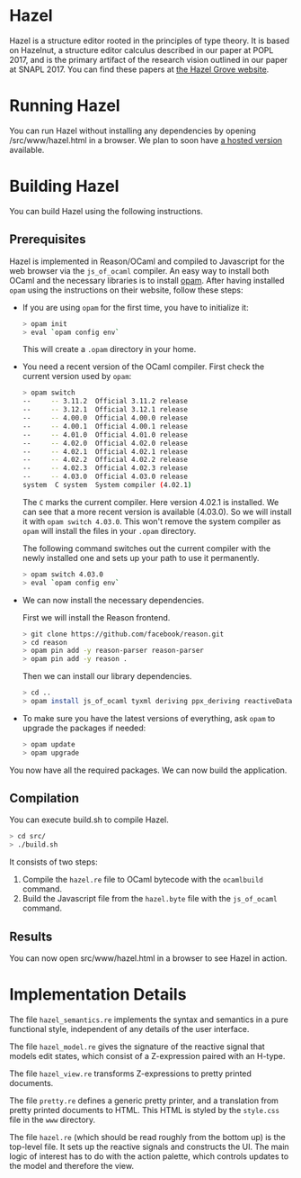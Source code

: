 # Hazel

Hazel is a structure editor rooted in the principles of type theory. It is 
based on Hazelnut, a structure editor calculus described in our paper at
POPL 2017, and is the primary artifact of the research vision outlined in 
our paper at SNAPL 2017. You can find these papers at [the Hazel Grove website](http://www.hazelgrove.org/).

# Running Hazel
You can run Hazel without installing any dependencies by opening /src/www/hazel.html in a browser. We plan to soon have [a hosted version](http://www.hazelgrove.org/hazel/) available.

# Building Hazel
You can build Hazel using the following instructions.

## Prerequisites

Hazel is implemented in Reason/OCaml and compiled to Javascript for the web browser via the `js_of_ocaml` compiler. An easy way to install both OCaml and the necessary libraries is to install [opam](https://opam.ocaml.org/). After having installed `opam` using the instructions on their website, follow these steps:

  - If you are using `opam` for the first time, you have to initialize it:

    ```sh
    > opam init
    > eval `opam config env`
    ```

    This will create a `.opam` directory in your home.

  - You need a recent version of the OCaml compiler. First check the current version used by `opam`:

    ```sh
    > opam switch
    --     -- 3.11.2  Official 3.11.2 release
    --     -- 3.12.1  Official 3.12.1 release
    --     -- 4.00.0  Official 4.00.0 release
    --     -- 4.00.1  Official 4.00.1 release
    --     -- 4.01.0  Official 4.01.0 release
    --     -- 4.02.0  Official 4.02.0 release
    --     -- 4.02.1  Official 4.02.1 release
    --     -- 4.02.2  Official 4.02.2 release
    --     -- 4.02.3  Official 4.02.3 release
    --     -- 4.03.0  Official 4.03.0 release
    system  C system  System compiler (4.02.1)
    ```

    The `C` marks the current compiler. Here version 4.02.1 is installed. We can see that a more recent version is available (4.03.0). So we will install it with `opam switch 4.03.0`. This won't remove the system compiler as `opam` will install the files in your `.opam` directory.

    The following command switches out the current compiler with the newly installed one and sets up your path to use it permanently.

    ```sh
    > opam switch 4.03.0
    > eval `opam config env`
    ```

  - We can now install the necessary dependencies.

    First we will install the Reason frontend.

    ```sh
    > git clone https://github.com/facebook/reason.git
    > cd reason
    > opam pin add -y reason-parser reason-parser
    > opam pin add -y reason .
    ```

    Then we can install our library dependencies.

    ```sh
    > cd ..
    > opam install js_of_ocaml tyxml deriving ppx_deriving reactiveData ocp-indent camomile coq js_of_ocaml-tyxml
    ```

  - To make sure you have the latest versions of everything, ask `opam` to upgrade the packages if needed:

    ```sh
    > opam update
    > opam upgrade
    ```

  You now have all the required packages. We can now build the application.

## Compilation

You can execute build.sh to compile Hazel.

```sh
> cd src/
> ./build.sh
```

It consists of two steps:

1. Compile the `hazel.re` file to OCaml bytecode with the `ocamlbuild` command.
2. Build the Javascript file from the `hazel.byte` file with the `js_of_ocaml` command.

## Results
You can now open src/www/hazel.html in a browser to see Hazel in action.

# Implementation Details

The file `hazel_semantics.re` implements the syntax and semantics in a pure functional style, independent of any details of the user interface.

The file `hazel_model.re` gives the signature of the reactive signal that models edit states, which consist of a Z-expression paired with an H-type.

The file `hazel_view.re` transforms Z-expressions to pretty printed documents. 

The file `pretty.re` defines a generic pretty printer, and a translation from pretty printed documents to HTML. This HTML is styled by the `style.css` file in the `www` directory.

The file `hazel.re` (which should be read roughly from the bottom up) is the top-level file. It sets up the reactive signals and constructs the UI. The main logic of interest has to do with the action palette, which controls updates to the model and therefore the view.

